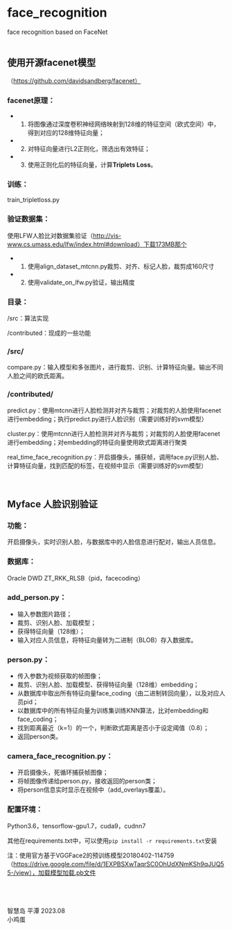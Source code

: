 # face_recognition
face recognition based on FaceNet
<br>
<br>
## 使用开源facenet模型

（https://github.com/davidsandberg/facenet）

### facenet原理：    
* 1. 将图像通过深度卷积神经网络映射到128维的特征空间（欧式空间）中，得到对应的128维特征向量；
     
* 2. 对特征向量进行L2正则化，筛选出有效特征；
     
* 3. 使用正则化后的特征向量，计算**Triplets Loss**。  

### 训练：  

train_tripletloss.py

### 验证数据集：  

使用LFW人脸比对数据集验证（http://vis-www.cs.umass.edu/lfw/index.html#download）下载173MB那个  

* 1. 使用align_dataset_mtcnn.py裁剪、对齐、标记人脸，裁剪成160尺寸
* 2. 使用validate_on_lfw.py验证，输出精度

### 目录：  

/src：算法实现  
    
/contributed：现成的一些功能  

### /src/  

compare.py：输入模型和多张图片，进行裁剪、识别、计算特征向量。输出不同人脸之间的欧氏距离。  


### /contributed/  

predict.py：使用mtcnn进行人脸检测并对齐与裁剪；对裁剪的人脸使用facenet进行embedding；执行predict.py进行人脸识别（需要训练好的svm模型）  
    
cluster.py：使用mtcnn进行人脸检测并对齐与裁剪；对裁剪的人脸使用facenet进行embedding；对embedding的特征向量使用欧式距离进行聚类  
    
real_time_face_recognition.py：开启摄像头，捕获帧，调用face.py识别人脸、计算特征向量，找到匹配的标签，在视频中显示（需要训练好的svm模型）  
<br>
<br>
## Myface 人脸识别验证  

### 功能：  

开启摄像头，实时识别人脸，与数据库中的人脸信息进行配对，输出人员信息。  

### 数据库：  

Oracle DWD ZT_RKK_RLSB（pid，facecoding）  

### add_person.py：  

* 输入参数图片路径；  
* 裁剪、识别人脸、加载模型；  
* 获得特征向量（128维）；  
* 输入对应人员信息，将特征向量转为二进制（BLOB）存入数据库。  

### person.py：  

* 传入参数为视频获取的帧图像；  
* 裁剪、识别人脸、加载模型、获得特征向量（128维）embedding；  
* 从数据库中取出所有特征向量face_coding（由二进制转回向量），以及对应人员pid；  
* 以数据库中的所有特征向量为训练集训练KNN算法，比对embedding和face_coding；  
* 找到距离最近（k=1）的一个，判断欧式距离是否小于设定阈值（0.8）；  
* 返回person类。  

### camera_face_recognition.py：  
* 开启摄像头，死循环捕获帧图像；  
* 将帧图像传递给person.py，接收返回的person类；  
* 将person信息实时显示在视频中（add_overlays覆盖）。  

### 配置环境：  

Python3.6，tensorflow-gpu1.7，cuda9，cudnn7  

其他在requirements.txt中，可以使用`pip install -r requirements.txt`安装  

注：使用官方基于VGGFace2的预训练模型20180402-114759（https://drive.google.com/file/d/1EXPBSXwTaqrSC0OhUdXNmKSh9qJUQ55-/view），加载模型加载.pb文件  
<br>
<br>
<br>
<br>
智慧岛  平潭  2023.08  
小鸡蛋
